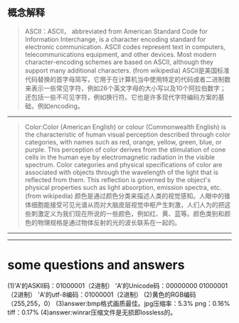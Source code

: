 ## 概念解释
>ASCII：ASCII， abbreviated from American Standard Code for Information Interchange, is a character encoding standard for electronic communication. ASCII codes represent text in computers, telecommunications equipment, and other devices. Most modern character-encoding schemes are based on ASCII, although they support many additional characters.         (from wikipedia)
ASCII是美国标准代码替换的首字母简写，它用于在计算机当中使用特定的代码或者二进制数来表示一些常见字符，例如26个英文字母的大小写以及10个阿拉伯数字；还包括一些不可见字符，例如换行符。它也是许多现代字符编码方案的基础，例如encoding。
---
>Color:Color (American English) or colour (Commonwealth English) is the characteristic of human visual perception described through color categories, with names such as red, orange, yellow, green, blue, or purple. This perception of color derives from the stimulation of cone cells in the human eye by electromagnetic radiation in the visible spectrum. Color categories and physical specifications of color are associated with objects through the wavelength of the light that is reflected from them. This reflection is governed by the object's physical properties such as light absorption, emission spectra, etc.      (from wikipedia)
颜色是通过颜色分类来描述人类的视觉感知。人眼中的锥体细胞能接受可见光谱从而对大脑皮层视觉中枢产生刺激，人们人为的把这些刺激定义为我们现在所说的一些颜色，例如红、黄、蓝等。颜色类别和颜色的物理规格是通过物体反射的光的波长联系在一起的。
---
---
# some questions and answers
(1)'A'的ASKII码：01000001（2进制）
   'A'的Unicode码：00000000 01000001（2进制）
   'A'的utf-8编码：01000001（2进制）
(2)黄色的RGB编码（255,255，0）
(3)answer:bmp格式画质最佳。jpg压缩率：5.3% png：0.16% tiff：0.17%
(4)answer:winrar压缩文件是无损即lossless的。